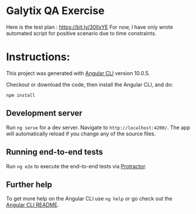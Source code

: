 # Galytix QA Exercise
Here is the test plan : https://bit.ly/30lIxYE
For now, I have only wrote automated script for positive scenario due to time constraints.

# Instructions:

This project was generated with [Angular CLI](https://github.com/angular/angular-cli) version 10.0.5.

Checkout or download the code, then install the Angular CLI, and do:

`npm install`

## Development server

Run `ng serve` for a dev server. Navigate to `http://localhost:4200/`. The app will automatically reload if you change any of the source files.

## Running end-to-end tests

Run `ng e2e` to execute the end-to-end tests via [Protractor](http://www.protractortest.org/).

## Further help

To get more help on the Angular CLI use `ng help` or go check out the [Angular CLI README](https://github.com/angular/angular-cli/blob/master/README.md).
